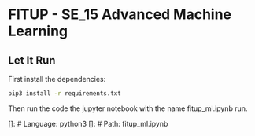 # FITUP - SE_15 Advanced Machine Learning

## Let It Run

First install the dependencies:

```bash
pip3 install -r requirements.txt
```

Then run the code the jupyter notebook with the name fitup_ml.ipynb run.

[]: # Language: python3
[]: # Path: fitup_ml.ipynb
